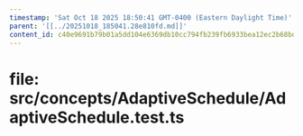```yaml
---
timestamp: 'Sat Oct 18 2025 18:50:41 GMT-0400 (Eastern Daylight Time)'
parent: '[[../20251018_185041.28e810fd.md]]'
content_id: c40e9691b79b01a5dd104e6369db10cc794fb239fb6933bea12ec2b68bd6f7d6
---
```


# file: src/concepts/AdaptiveSchedule/AdaptiveSchedule.test.ts
